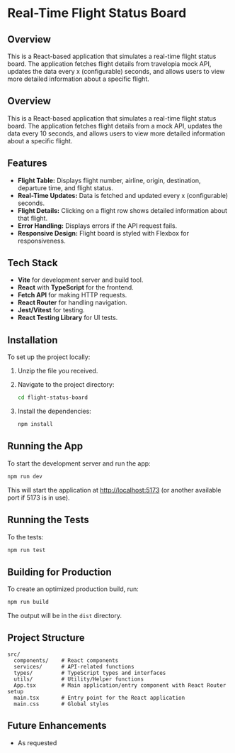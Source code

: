 # Real-Time Flight Status Board

## Overview

This is a React-based application that simulates a real-time flight status board. The application fetches flight details from travelopia mock API, updates the data every x (configurable) seconds, and allows users to view more detailed information about a specific flight.

## Overview

This is a React-based application that simulates a real-time flight status board. The application fetches flight details from a mock API, updates the data every 10 seconds, and allows users to view more detailed information about a specific flight.

## Features

- **Flight Table:** Displays flight number, airline, origin, destination, departure time, and flight status.
- **Real-Time Updates:** Data is fetched and updated every x (configurable) seconds.
- **Flight Details:** Clicking on a flight row shows detailed information about that flight.
- **Error Handling:** Displays errors if the API request fails.
- **Responsive Design:** Flight board is styled with Flexbox for responsiveness.

## Tech Stack

- **Vite** for development server and build tool.
- **React** with **TypeScript** for the frontend.
- **Fetch API** for making HTTP requests.
- **React Router** for handling navigation.
- **Jest/Vitest** for testing.
- **React Testing Library** for UI tests.

## Installation

To set up the project locally:

1. Unzip the file you received.

2. Navigate to the project directory:

    ```bash
    cd flight-status-board
    ```

3. Install the dependencies:

    ```bash
    npm install
    ```

## Running the App

To start the development server and run the app:

```bash
npm run dev
```

This will start the application at [http://localhost:5173](http://localhost:5173) (or another available port if 5173 is in use).

## Running the Tests

To the tests:

```bash
npm run test
```

## Building for Production

To create an optimized production build, run:

```bash
npm run build
```

The output will be in the `dist` directory.

## Project Structure

```
src/
  components/    # React components
  services/      # API-related functions
  types/         # TypeScript types and interfaces
  utils/         # Utility/Helper functions
  App.tsx        # Main application/entry component with React Router setup
  main.tsx       # Entry point for the React application
  main.css       # Global styles
```

## Future Enhancements

- As requested